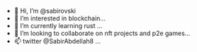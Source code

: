 - 👋 Hi, I’m @sabirovski
- 👀 I’m interested in blockchain...
- 🌱 I’m currently learning rust ...
- 💞️ I’m looking to collaborate on nft projects and p2e games...
- 📫 twitter @SabirAbdellah8 ...

<!---
sabirovski/sabirovski is a ✨ special ✨ repository because its `README.md` (this file) appears on your GitHub profile.
You can click the Preview link to take a look at your changes.
--->
